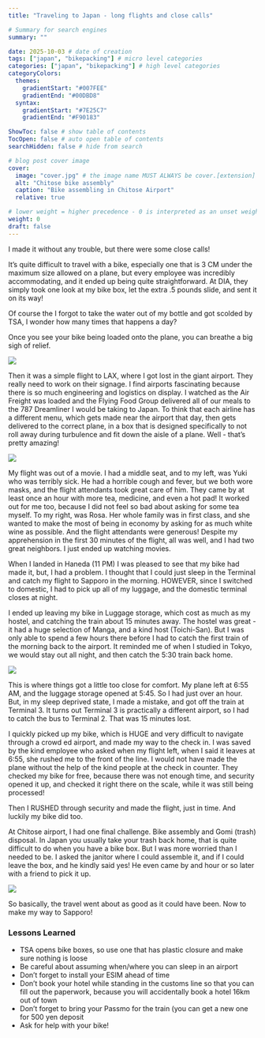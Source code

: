 ```yaml
---
title: "Traveling to Japan - long flights and close calls"

# Summary for search engines
summary: ""

date: 2025-10-03 # date of creation
tags: ["japan", "bikepacking"] # micro level categories
categories: ["japan", "bikepacking"] # high level categories
categoryColors:
  themes:
    gradientStart: "#007FEE"
    gradientEnd: "#00DBD8"
  syntax:
    gradientStart: "#7E25C7"
    gradientEnd: "#F90183"

ShowToc: false # show table of contents
TocOpen: false # auto open table of contents
searchHidden: false # hide from search

# blog post cover image
cover:
  image: "cover.jpg" # the image name MUST ALWAYS be cover.[extension]
  alt: "Chitose bike assembly"
  caption: "Bike assembling in Chitose Airport"
  relative: true

# lower weight = higher precedence - 0 is interpreted as an unset weight
weight: 0
draft: false
---
```


I made it without any trouble, but there were some close calls!

It’s quite difficult to travel with a bike, especially one that is 3 CM under the maximum size allowed on a plane, but every employee was incredibly accommodating, and it ended up being quite straightforward. At DIA, they simply took one look at my bike box, let the extra .5 pounds slide, and sent it on its way!

Of course the I forgot to take the water out of my bottle and got scolded by TSA, I wonder how many times that happens a day?

Once you see your bike being loaded onto the plane, you can breathe a big sigh of relief.

![](./bikebox_loaded.jpeg)

Then it was a simple flight to LAX, where I got lost in the giant airport. They really need to work on their signage. I find airports fascinating because there is so much engineering and logistics on display. I watched as the Air Freight was loaded and the Flying Food Group delivered all of our meals to the 787 Dreamliner I would be taking to Japan. To think that each airline has a different menu, which gets made near the airport that day, then gets delivered to the correct plane, in a box that is designed specifically to not roll away during turbulence and fit down the aisle of a plane. Well - that’s pretty amazing!

![](./ana_food_truck.jpeg)

My flight was out of a movie. I had a middle seat, and to my left, was Yuki who was terribly sick. He had a horrible cough and fever, but we both wore masks, and the flight attendants took great care of him. They came by at least once an hour with more tea, medicine, and even a hot pad! It worked out for me too, because I did not feel so bad about asking for some tea myself. To my right, was Rosa. Her whole family was in first class, and she wanted to make the most of being in economy by asking for as much white wine as possible. And the flight attendants were generous! Despite my apprehension in the first 30 minutes of the flight, all was well, and I had two great neighbors. I just ended up watching movies.

When I landed in Haneda (11 PM) I was pleased to see that my bike had made it, but, I had a problem. I thought that I could just sleep in the Terminal and catch my flight to Sapporo in the morning. HOWEVER, since I switched to domestic, I had to pick up all of my luggage, and the domestic terminal closes at night.

I ended up leaving my bike in Luggage storage, which cost as much as my hostel, and catching the train about 15 minutes away. The hostel was great - it had a huge selection of Manga, and a kind host (Toichi-San). But I was only able to spend a few hours there before I had to catch the first train of the morning back to the airport. It reminded me of when I studied in Tokyo, we would stay out all night, and then catch the 5:30 train back home.

![](./hostel.jpeg)

This is where things got a little too close for comfort. My plane left at 6:55 AM, and the luggage storage opened at 5:45. So I had just over an hour. But, in my sleep deprived state, I made a mistake, and got off the train at Terminal 3. It turns out Terminal 3 is practically a different airport, so I had to catch the bus to Terminal 2. That was 15 minutes lost.

I quickly picked up my bike, which is HUGE and very difficult to navigate through a crowd ed airport, and made my way to the check in. I was saved by the kind employee who asked when my flight left, when I said it leaves at 6:55, she rushed me to the front of the line. I would not have made the plane without the help of the kind people at the check in counter. They checked my bike for free, because there was not enough time, and security opened it up, and checked it right there on the scale, while it was still being processed!

Then I RUSHED through security and made the flight, just in time. And luckily my bike did too.

At Chitose airport, I had one final challenge. Bike assembly and Gomi (trash) disposal. In Japan you usually take your trash back home, that is quite difficult to do when you have a bike box. But I was more worried than I needed to be. I asked the janitor where I could assemble it, and if I could leave the box, and he kindly said yes! He even came by and hour or so later with a friend to pick it up.

![](./packed_box.jpeg)

So basically, the travel went about as good as it could have been. Now to make my way to Sapporo!

### Lessons Learned

- TSA opens bike boxes, so use one that has plastic closure and make sure nothing is loose
- Be careful about assuming when/where you can sleep in an airport
- Don’t forget to install your ESIM ahead of time
- Don’t book your hotel while standing in the customs line so that you can fill out the paperwork, because you will accidentally book a hotel 16km out of town
- Don’t forget to bring your Passmo for the train (you can get a new one for 500 yen deposit
- Ask for help with your bike!